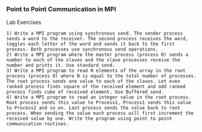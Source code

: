 ### Point to Point Communication in MPI
Lab Exercises

    1) Write a MPI program using synchronous send. The sender process sends a word to the receiver. The second process receives the word, toggles each letter of the word and sends it back to the first process. Both processes use synchronous send operations.
    2) Write a MPI program where the master process (process 0) sends a number to each of the slaves and the slave processes receive the number and prints it. Use standard send.
    3) Write a MPI program to read N elements of the array in the root process (process 0) where N is equal to the total number of processes. The root process sends one value to each of the slaves. Let even ranked process finds square of the received element and odd ranked process finds cube of received element. Use Buffered send.
    4) Write a MPI program to read an integer value in the root process. Root process sends this value to Process1, Process1 sends this value to Process2 and so on. Last process sends the value back to root process. When sending the value each process will first increment the received value by one. Write the program using point to point communication routines.
